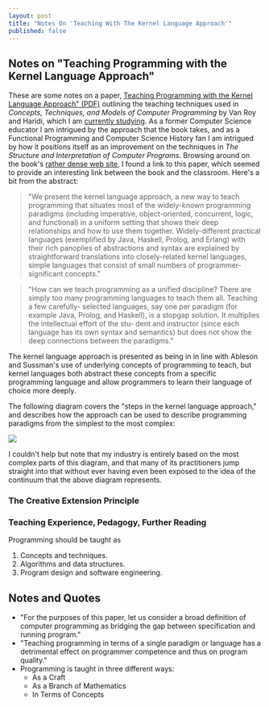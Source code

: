 ```yaml
---
layout: post
title: "Notes On 'Teaching With The Kernel Language Approach'"
published: false
---
```

## Notes on "Teaching Programming with the Kernel Language Approach"

These are some notes on a paper, <a href="http://www.info.ucl.ac.be/people/PVR/fdpefinalweb.pdf">Teaching Programming with the Kernel Language Approach" (PDF)</a> outlining the teaching techniques used in _Concepts, Techniques, and Models of Computer Programming_ by Van Roy and Haridi, which I am <a href="http://michaelrbernste.in/2013/02/19/CTM-chapter-01.html">currently studying</a>. As a former Computer Science educator I am intrigued by the approach that the book takes, and as a Functional Programming and Computer Science History fan I am intrigued by how it positions itself as an improvement on the techniques in _The Structure and Interpretation of Computer Programs_. Browsing around on the book's <a href="http://www.info.ucl.ac.be/~pvr/book.html">rather dense web site</a>, I found a link to this paper, which seemed to provide an interesting link between the book and the classroom. Here's a bit from the abstract:

>"We present the kernel language approach, a new way to teach programming that situates most of the widely-known programming paradigms (including imperative, object-oriented, concurrent, logic, and functional) in a uniform setting that shows their deep relationships and how to use them together. Widely-different practical languages (exemplified by Java, Haskell, Prolog, and Erlang) with their rich panoplies of abstractions and syntax are explained by straightforward translations into closely-related kernel languages, simple languages that consist of small numbers of programmer-significant concepts."

> "How can we teach programming as a unified discipline? There are simply too many programming languages to teach them all. Teaching a few carefully- selected languages, say one per paradigm (for example Java, Prolog, and Haskell), is a stopgap solution. It multiplies the intellectual effort of the stu- dent and instructor (since each language has its own syntax and semantics) but does not show the deep connections between the paradigms."

The kernel language approach is presented as being in in line with Ableson and Sussman's use of underlying concepts of programming to teach, but kernel languages both abstract these concepts from a specific programming language and allow programmers to learn their language of choice more deeply.

The following diagram covers the "steps in the kernel language approach," and describes how the approach can be used to describe programming paradigms from the simplest to the most complex:

<img src="http://michaelrbernste.in/images/kernel_teaching_diagram.png">

I couldn't help but note that my industry is entirely based on the most complex parts of this diagram, and that many of its practitioners jump straight into that without ever having even been exposed to the idea of the continuum that the above diagram represents.

### The Creative Extension Principle

### Teaching Experience, Pedagogy, Further Reading

Programming should be taught as

1. Concepts and techniques.
2. Algorithms and data structures.
3. Program design and software engineering.

## Notes and Quotes

* "For the purposes of this paper, let us consider a broad definition of computer programming as bridging the gap between specification and running program."
* "Teaching programming in terms of a single paradigm or language has a detrimental effect on programmer competence and thus on program quality."
* Programming is taught in three different ways:
  * As a Craft
  * As a Branch of Mathematics
  * In Terms of Concepts
